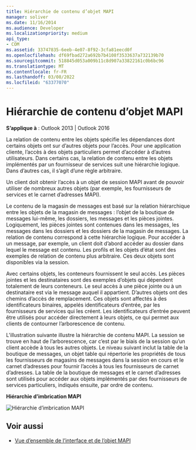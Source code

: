 ```yaml
---
title: Hiérarchie de contenu d’objet MAPI
manager: soliver
ms.date: 11/16/2014
ms.audience: Developer
ms.localizationpriority: medium
api_type:
- COM
ms.assetid: 33747835-6eeb-4e07-8f92-3cfa81eecd0f
ms.openlocfilehash: df69fbad272a692b7b4108f3533637a732139b70
ms.sourcegitcommit: 518845d053a009b11c8d907a33822161c0b6bc96
ms.translationtype: MT
ms.contentlocale: fr-FR
ms.lasthandoff: 03/08/2022
ms.locfileid: "63377070"
---
```

# <a name="mapi-object-containment-hierarchy"></a>Hiérarchie de contenu d’objet MAPI
  
**S’applique à** : Outlook 2013 | Outlook 2016 
  
La relation de contenu entre les objets spécifie les dépendances dont certains objets ont sur d’autres objets pour l’accès. Pour une application cliente, l’accès à des objets particuliers permet d’accéder à d’autres utilisateurs. Dans certains cas, la relation de contenu entre les objets implémentés par un fournisseur de services suit une hiérarchie logique. Dans d’autres cas, il s’agit d’une règle arbitraire. 
  
Un client doit obtenir l’accès à un objet de session MAPI avant de pouvoir utiliser de nombreux autres objets (par exemple, les fournisseurs de services et le carnet d’adresses MAPI).
  
Le contenu de la magasin de messages est basé sur la relation hiérarchique entre les objets de la magasin de messages : l’objet de la boutique de messages lui-même, les dossiers, les messages et les pièces jointes. Logiquement, les pièces jointes sont contenues dans les messages, les messages dans les dossiers et les dossiers de la magasin de messages. La relation de contenu correspond à cette hiérarchie logique. Pour accéder à un message, par exemple, un client doit d’abord accéder au dossier dans lequel le message est contenu. Les profils et les objets d’état sont des exemples de relation de contenu plus arbitraire. Ces deux objets sont disponibles via la session. 
  
Avec certains objets, les conteneurs fournissent le seul accès. Les pièces jointes et les destinataires sont des exemples d’objets qui dépendent totalement de leurs conteneurs. Le seul accès à une pièce jointe ou à un destinataire est via le message auquel il appartient. D’autres objets ont des chemins d’accès de remplacement. Ces objets sont affectés à des identificateurs binaires, appelés identificateurs d’entrée, par les fournisseurs de services qui les créent. Les identificateurs d’entrée peuvent être utilisés pour accéder directement à leurs objets, ce qui permet aux clients de contourner l’arborescence de contenu. 
  
L’illustration suivante illustre la hiérarchie de contenu MAPI. La session se trouve en haut de l’arborescence, car c’est par le biais de la session qu’un client accède à tous les autres objets. Le niveau suivant inclut la table de la boutique de messages, un objet table qui répertorie les propriétés de tous les fournisseurs de magasins de messages dans la session en cours et le carnet d’adresses pour fournir l’accès à tous les fournisseurs de carnet d’adresses. La table de la boutique de messages et le carnet d’adresses sont utilisés pour accéder aux objets implémentés par des fournisseurs de services particuliers, indiqués ensuite, par ordre de contenu.
  
**Hiérarchie d’imbrication MAPI**
  
![Hiérarchie d’imbrication MAPI](media/amapi_41.gif "Hiérarchie d’imbrication MAPI")
  
## <a name="see-also"></a>Voir aussi

- [Vue d’ensemble de l’interface et de l’objet MAPI](mapi-object-and-interface-overview.md)


